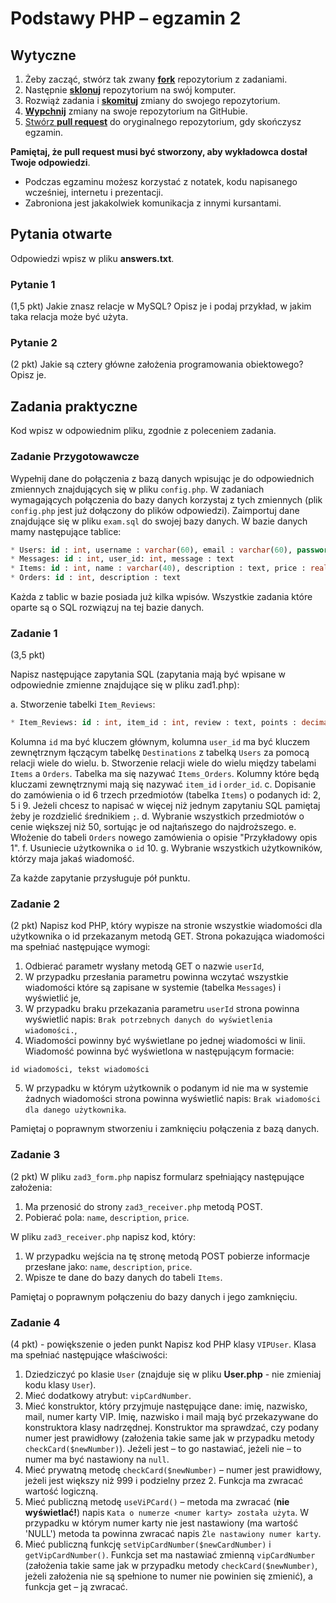 # Podstawy PHP &ndash; egzamin 2

## Wytyczne

1. Żeby zacząć, stwórz tak zwany [**fork**][forking] repozytorium z zadaniami.
2. Następnie [**sklonuj**][ref-clone] repozytorium na swój komputer.
3. Rozwiąż zadania i [**skomituj**][ref-commit] zmiany do swojego repozytorium.
4. [**Wypchnij**][ref-push] zmiany na swoje repozytorium na GitHubie.
5. [Stwórz **pull request**][pull-request] do oryginalnego repozytorium, gdy skończysz egzamin.

**Pamiętaj, że pull request musi być stworzony, aby wykładowca dostał Twoje odpowiedzi**.

* Podczas egzaminu możesz korzystać z notatek, kodu napisanego wcześniej, internetu i prezentacji.
* Zabroniona jest jakakolwiek komunikacja z innymi kursantami.

## Pytania otwarte
Odpowiedzi wpisz w pliku **answers.txt**.

### Pytanie 1
(1,5 pkt)
Jakie znasz relacje w MySQL? Opisz je i podaj przykład, w jakim taka relacja może być użyta.

### Pytanie 2
(2 pkt)
Jakie są cztery główne założenia programowania obiektowego? Opisz je.

## Zadania praktyczne
Kod wpisz w odpowiednim pliku, zgodnie z poleceniem zadania.

### Zadanie Przygotowawcze
Wypełnij dane do połączenia z bazą danych wpisując je do odpowiednich zmiennych znajdujących się w pliku `config.php`. W zadaniach wymagających połączenia do bazy danych korzystaj z tych zmiennych (plik `config.php` jest już dołączony do plików odpowiedzi). Zaimportuj dane znajdujące się w pliku `exam.sql` do swojej bazy danych.
W bazie danych mamy następujące tablice:
```SQL
* Users: id : int, username : varchar(60), email : varchar(60), password : varchar(60)
* Messages: id : int, user_id: int, message : text
* Items: id : int, name : varchar(40), description : text, price : real(7,2)
* Orders: id : int, description : text
```
Każda z tablic w bazie posiada już kilka wpisów. 
Wszystkie zadania które oparte są o SQL rozwiązuj na tej bazie danych.

### Zadanie 1
(3,5 pkt)

Napisz następujące zapytania SQL (zapytania mają być wpisane w odpowiednie zmienne znajdujące się w pliku zad1.php):

a. Stworzenie tabelki `Item_Reviews`: 
  ```SQL
  * Item_Reviews: id : int, item_id : int, review : text, points : decimal(2,1)
  ```
  Kolumna `id` ma być kluczem głównym, kolumna `user_id` ma być kluczem zewnętrznym łączącym tabelkę `Destinations` z tabelką `Users` za pomocą relacji wiele do wielu. 
b. Stworzenie relacji wiele do wielu między tabelami `Items` a `Orders`. Tabelka ma się nazywać `Items_Orders`. Kolumny które będą kluczami zewnętrznymi mają się nazywać `item_id` i `order_id`.
c. Dopisanie do zamówienia o id 6 trzech przedmiotów (tabelka `Items`) o podanych id: 2, 5 i 9. Jeżeli chcesz to napisać w więcej niż jednym zapytaniu SQL pamiętaj żeby je rozdzielić średnikiem `;`.
d. Wybranie wszystkich przedmiotów o cenie większej niż 50, sortując je od najtańszego do najdroższego.
e. Włożenie do tabeli `Orders` nowego zamówienia o opisie "Przykładowy opis 1".
f. Usuniecie użytkownika o `id` 10.
g. Wybranie wszystkich użytkowników, którzy maja jakaś wiadomość.

Za każde zapytanie przysługuje pół punktu.

### Zadanie 2
(2 pkt)
Napisz kod PHP, który wypisze na stronie wszystkie wiadomości dla użytkownika o id przekazanym metodą GET. 
Strona pokazująca wiadomości ma spełniać następujące wymogi:
1. Odbierać parametr wysłany metodą GET o nazwie `userId`,
2. W przypadku przesłania parametru powinna wczytać wszystkie wiadomości które są zapisane w systemie (tabelka `Messages`) i wyświetlić je,
3. W przypadku braku przekazania parametru `userId` strona powinna wyświetlić napis: `Brak potrzebnych danych do wyświetlenia wiadomości.`,
4. Wiadomości powinny być wyświetlane po jednej wiadomości w linii. Wiadomość powinna być wyświetlona w następującym formacie:
  ```
  id wiadomości, tekst wiadomości
  ```
5. W przypadku w którym użytkownik o podanym id nie ma w systemie żadnych wiadomości strona powinna wyświetlić napis: `Brak wiadomości dla danego użytkownika`.

Pamiętaj o poprawnym stworzeniu i zamknięciu połączenia z bazą danych.

### Zadanie 3
(2 pkt)
W pliku `zad3_form.php` napisz formularz spełniający następujące założenia:
1. Ma przenosić do strony `zad3_receiver.php` metodą POST.
2. Pobierać pola: `name`, `description`, `price`.

W pliku `zad3_receiver.php` napisz kod, który:
1. W przypadku wejścia na tę stronę metodą POST pobierze informacje przesłane jako: `name`, `description`, `price`.
2. Wpisze te dane do bazy danych do tabeli `Items`.

Pamiętaj o poprawnym połączeniu do bazy danych i jego zamknięciu.

### Zadanie 4
(4 pkt) - powiększenie o jeden punkt
Napisz kod PHP klasy `VIPUser`. Klasa ma spełniać następujące właściwości:

1. Dziedziczyć po klasie `User` (znajduje się w pliku **User.php** - nie zmieniaj kodu klasy `User`).
2. Mieć dodatkowy atrybut: ```vipCardNumber```.
3. Mieć konstruktor, który przyjmuje następujące dane: imię, nazwisko, mail, numer karty VIP. Imię, nazwisko i mail mają być przekazywane do konstruktora klasy nadrzędnej. Konstruktor ma sprawdzać, czy podany numer jest prawidłowy (założenia takie same jak w przypadku metody ```checkCard($newNumber)```). Jeżeli jest  &ndash; to go nastawiać, jeżeli nie  &ndash; to numer ma być nastawiony na ```null```.
4. Mieć prywatną metodę ```checkCard($newNumber)``` &ndash; numer jest prawidłowy, jeżeli jest większy niż 999 i podzielny przez 2. Funkcja ma zwracać wartość logiczną.
5. Mieć publiczną metodę ```useViPCard()``` &ndash; metoda ma zwracać (**nie wyświetlać!**) napis `Kata o numerze <numer karty> została użyta`. W przypadku w którym numer karty nie jest nastawiony (ma wartość 'NULL') metoda ta powinna zwracać napis `Źle nastawiony numer karty`. 
6. Mieć publiczną funkcję ```setVipCardNumber($newCardNumber)``` i ```getVipCardNumber()```. Funkcja set ma nastawiać zmienną `vipCardNumber`  (założenia takie same jak w przypadku metody ```checkCard($newNumber)```, jeżeli założenia nie są spełnione to numer nie powinien się zmienić), a funkcja get &ndash; ją zwracać.


<!-- Links -->
[forking]: https://guides.github.com/activities/forking/
[ref-clone]: http://gitref.org/creating/#clone
[ref-commit]: http://gitref.org/basic/#commit
[ref-push]: http://gitref.org/remotes/#push
[ref-rand]: http://php.net/manual/pl/function.rand.php
[pull-request]: https://help.github.com/articles/creating-a-pull-request
